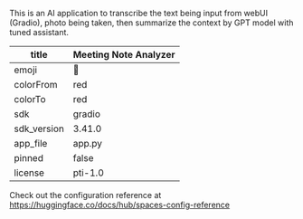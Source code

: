 This is an AI application to transcribe the text being input from webUI (Gradio), photo being taken, then summarize the context by GPT model with tuned assistant.

| title                    | Meeting Note Analyzer |
|--------------------------|-----------------------|
| emoji                    | 🚀                    |
| colorFrom                | red                   |
| colorTo                  | red                   |
| sdk                      | gradio                |
| sdk_version              | 3.41.0                |
| app_file                 | app.py                |
| pinned                   | false                 |
| license                  | pti-1.0               |


Check out the configuration reference at https://huggingface.co/docs/hub/spaces-config-reference
